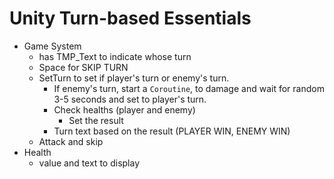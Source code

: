 # Unity Turn-based Essentials
- Game System
    - has TMP_Text to indicate whose turn
    - Space for SKIP TURN
    - SetTurn to set if player's turn or enemy's turn.
        - If enemy's turn, start a `Coroutine`, to damage and wait for random 3-5 seconds and set to player's turn.
        - Check healths (player and enemy)
            - Set the result
        - Turn text based on the result (PLAYER WIN, ENEMY WIN)
    - Attack and skip
- Health
    - value and text to display
